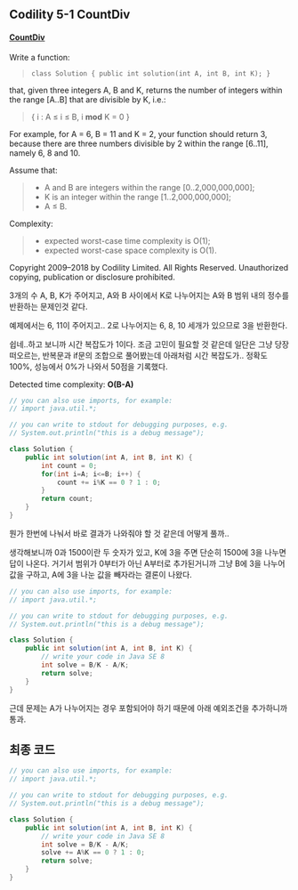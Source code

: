 ## Codility 5-1 CountDiv


#### [CountDiv](https://app.codility.com/programmers/lessons/5-prefix_sums/count_div/)

Write a function:

> `class Solution { public int solution(int A, int B, int K); }`

that, given three integers A, B and K, returns the number of integers within the range [A..B] that are divisible by K, i.e.:

> { i : A ≤ i ≤ B, i **mod** K = 0 }

For example, for A = 6, B = 11 and K = 2, your function should return 3, because there are three numbers divisible by 2 within the range [6..11], namely 6, 8 and 10.

Assume that:

> - A and B are integers within the range [0..2,000,000,000];
> - K is an integer within the range [1..2,000,000,000];
> - A ≤ B.

Complexity:

> - expected worst-case time complexity is O(1);
> - expected worst-case space complexity is O(1).

Copyright 2009–2018 by Codility Limited. All Rights Reserved. Unauthorized copying, publication or disclosure prohibited.



3개의 수 A, B, K가 주어지고, A와 B 사이에서 K로 나누어지는 A와 B 범위 내의 정수를 반환하는 문제인것 같다.

예제에서는 6, 11이 주어지고.. 2로 나누어지는 6, 8, 10 세개가 있으므로 3을 반환한다.

쉽네..하고 보니까 시간 복잡도가 1이다. 조금 고민이 필요할 것 같은데 일단은 그냥 당장 떠오르는, 반복문과 if문의 조합으로 풀어봤는데 아래처럼 시간 복잡도가.. 정확도 100%, 성능에서 0%가 나와서 50점을 기록했다.

Detected time complexity: **O(B-A)**

```java
// you can also use imports, for example:
// import java.util.*;

// you can write to stdout for debugging purposes, e.g.
// System.out.println("this is a debug message");

class Solution {
    public int solution(int A, int B, int K) {
        int count = 0;
        for(int i=A; i<=B; i++) {
            count += i%K == 0 ? 1 : 0;
        }
        return count;
    }
}
```

뭔가 한번에 나눠서 바로 결과가 나와줘야 할 것 같은데 어떻게 풀까..

생각해보니까 0과 1500이란 두 숫자가 있고, K에 3을 주면 단순히 1500에 3을 나누면 답이 나온다. 거기서 범위가 0부터가 아닌 A부터로 추가된거니까 그냥 B에 3을 나누어 값을 구하고, A에 3을 나눈 값을 빼자라는 결론이 나왔다.

```java
// you can also use imports, for example:
// import java.util.*;

// you can write to stdout for debugging purposes, e.g.
// System.out.println("this is a debug message");

class Solution {
    public int solution(int A, int B, int K) {
        // write your code in Java SE 8
        int solve = B/K - A/K;
        return solve;
    }
}
```

근데 문제는 A가 나누어지는 경우 포함되어야 하기 때문에 아래 예외조건을 추가하니까 통과.

## 최종 코드

```java
// you can also use imports, for example:
// import java.util.*;

// you can write to stdout for debugging purposes, e.g.
// System.out.println("this is a debug message");

class Solution {
    public int solution(int A, int B, int K) {
        // write your code in Java SE 8
        int solve = B/K - A/K;
        solve += A%K == 0 ? 1 : 0;
        return solve;
    }
}
```

